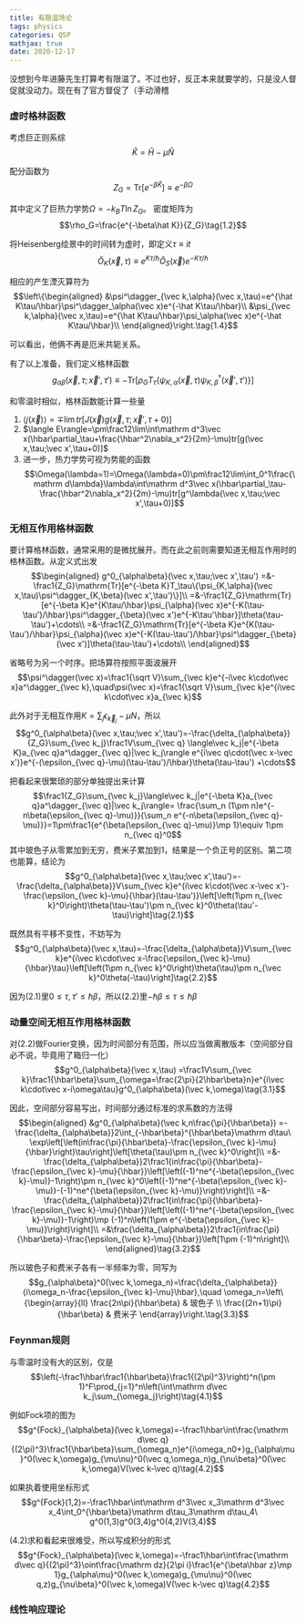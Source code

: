 ```yaml
---
title: 有限温场论
tags: physics
categories: QSP
mathjax: true
date: 2020-12-17
---
```


没想到今年进藤先生打算考有限温了。不过也好，反正本来就要学的，只是没人督促就没动力。现在有了官方督促了（手动滑稽
<!--more-->

### 虚时格林函数

考虑巨正则系综
$$\hat K=\hat H-\mu\hat N$$

配分函数为
$$Z_G=\mathrm{Tr}[e^{-\beta\hat K}]\equiv e^{-\beta\Omega}\tag{1.1}$$

其中定义了巨热力学势$\Omega=-k_BT\ln Z_G$。 密度矩阵为
$$\rho_G=\frac{e^{-\beta\hat K}}{Z_G}\tag{1.2}$$

将Heisenberg绘景中的时间转为虚时，即定义$\tau\equiv it$
$$\hat O_K(\vec x,\tau)\equiv e^{K\tau/\hbar}\hat O_S(\vec x)e^{-K\tau/\hbar}\tag{1.3}$$

相应的产生湮灭算符为
$$\left\{\begin{aligned}
&\psi^\dagger_{\vec k,\alpha}(\vec x,\tau)=e^{\hat K\tau/\hbar}\psi^\dagger_\alpha(\vec x)e^{-\hat K\tau/\hbar}\\
&\psi_{\vec k,\alpha}(\vec x,\tau)=e^{\hat K\tau/\hbar}\psi_\alpha(\vec x)e^{-\hat K\tau/\hbar}\\
\end{aligned}\right.\tag{1.4}$$

可以看出，他俩不再是厄米共轭关系。

有了以上准备，我们定义格林函数
$$g_{\alpha\beta}(\vec x,\tau;\vec x',\tau')\equiv-\mathrm{Tr}[\rho_G T_\tau\{\psi_{K,\alpha}(\vec x,\tau)\psi^\dagger_{K,\beta}(\vec x',\tau')\}]\tag{1.5}$$

和零温时相似，格林函数能计算一些量

1. $\langle j(\vec x)\rangle=\mp \lim tr[J(\vec x)g(\vec x,\tau;\vec x',\tau+0)]$
2. $\langle E\rangle=\pm\frac12\lim\int\mathrm d^3\vec x(\hbar\partial_\tau+\frac{\hbar^2\nabla_x^2}{2m}-\mu)tr[g(\vec x,\tau;\vec x',\tau+0)]$
3. 进一步，热力学势可视为势能的函数
$$\Omega(\lambda=1)=\Omega(\lambda=0)\pm\frac12\lim\int_0^1\frac{\mathrm d\lambda}\lambda\int\mathrm d^3\vec x(\hbar\partial_\tau-\frac{\hbar^2\nabla_x^2}{2m}-\mu)tr[g^\lambda(\vec x,\tau;\vec x',\tau+0)]$$

### 无相互作用格林函数

要计算格林函数，通常采用的是微扰展开。而在此之前则需要知道无相互作用时的格林函数。从定义式出发
$$\begin{aligned}
g^0_{\alpha\beta}(\vec x,\tau;\vec x',\tau')
=&-\frac1{Z_G}\mathrm{Tr}[e^{-\beta K}T_\tau\{\psi_{K,\alpha}(\vec x,\tau)\psi^\dagger_{K,\beta}(\vec x',\tau')\}]\\
=&-\frac1{Z_G}\mathrm{Tr}[e^{-\beta K}e^{K\tau/\hbar}\psi_{\alpha}(\vec x)e^{-K(\tau-\tau')/\hbar}\psi^\dagger_{\beta}(\vec x')e^{-K\tau'\hbar}]\theta(\tau-\tau')+\cdots\\
=&-\frac1{Z_G}\mathrm{Tr}[e^{-\beta K}e^{K(\tau-\tau')/\hbar}\psi_{\alpha}(\vec x)e^{-K(\tau-\tau')/\hbar}\psi^\dagger_{\beta}(\vec x')]\theta(\tau-\tau')+\cdots\\
\end{aligned}$$

省略号为另一个时序。把场算符按照平面波展开
$$\psi^\dagger(\vec x)=\frac1{\sqrt V}\sum_{\vec k}e^{-i\vec k\cdot\vec x}a^\dagger_{\vec k},\quad\psi(\vec x)=\frac1{\sqrt V}\sum_{\vec k}e^{i\vec k\cdot\vec x}a_{\vec k}$$

此外对于无相互作用$K=\sum_j\epsilon_{\vec k_j}-\mu N$，所以
$$g^0_{\alpha\beta}(\vec x,\tau;\vec x',\tau')=-\frac{\delta_{\alpha\beta}}{Z_G}\sum_{\vec k_j}\frac1V\sum_{\vec q}
\langle\vec k_j|e^{-\beta K}a_{\vec q}a^\dagger_{\vec q}|\vec k_j\rangle e^{i\vec q\cdot(\vec x-\vec x')}e^{-(\epsilon_{\vec q}-\mu)(\tau-\tau')/\hbar}\theta(\tau-\tau')
+\cdots$$

把看起来很繁琐的部分单独提出来计算
$$\frac1{Z_G}\sum_{\vec k_j}\langle\vec k_j|e^{-\beta K}a_{\vec q}a^\dagger_{\vec q}|\vec k_j\rangle=
\frac{\sum_n (1\pm n)e^{-n\beta(\epsilon_{\vec q}-\mu)}}{\sum_n e^{-n\beta(\epsilon_{\vec q}-\mu)}}=1\pm\frac1{e^{\beta(\epsilon_{\vec q}-\mu)}\mp 1}\equiv 1\pm n_{\vec q}^0$$
其中玻色子从零累加到无穷，费米子累加到1，结果是一个负正号的区别。第二项也能算，结论为
$$g^0_{\alpha\beta}(\vec x,\tau;\vec x',\tau')=-\frac{\delta_{\alpha\beta}}V\sum_{\vec k}e^{i\vec k\cdot(\vec x-\vec x')-\frac{\epsilon_{\vec k}-\mu}{\hbar}(\tau-\tau')}\left[\left(1\pm n_{\vec k}^0\right)\theta(\tau-\tau')\pm n_{\vec k}^0\theta(\tau'-\tau)\right]\tag{2.1}$$

既然具有平移不变性，不妨写为
$$g^0_{\alpha\beta}(\vec x,\tau)=-\frac{\delta_{\alpha\beta}}V\sum_{\vec k}e^{i\vec k\cdot\vec x-\frac{\epsilon_{\vec k}-\mu}{\hbar}\tau}\left[\left(1\pm n_{\vec k}^0\right)\theta(\tau)\pm n_{\vec k}^0\theta(-\tau)\right]\tag{2.2}$$

因为(2.1)里$0\le\tau,\tau'\le\hbar\beta$，所以(2.2)里$-\hbar\beta\le\tau\le\hbar\beta$

### 动量空间无相互作用格林函数

对(2.2)做Fourier变换，因为时间部分有范围，所以应当做离散版本（空间部分自必不说，毕竟用了箱归一化）
$$g^0_{\alpha\beta}(\vec x,\tau)
=\frac1V\sum_{\vec k}\frac1{\hbar\beta}\sum_{\omega=\frac{2\pi}{2\hbar\beta}n}e^{i\vec k\cdot\vec x-i\omega\tau}g^0_{\alpha\beta}(\vec k,\omega)\tag{3.1}$$

因此，空间部分容易写出，时间部分通过标准的求系数的方法得
$$\begin{aligned}
&g^0_{\alpha\beta}(\vec k,n\frac{\pi}{\hbar\beta})
=-\frac{\delta_{\alpha\beta}}2\int_{-\hbar\beta}^{\hbar\beta}\mathrm d\tau\ \exp\left[\left(in\frac{\pi}{\hbar\beta}-\frac{\epsilon_{\vec k}-\mu}{\hbar}\right)\tau\right]\left[\theta(\tau)\pm n_{\vec k}^0\right]\\
=&-\frac{\delta_{\alpha\beta}}2\frac1{in\frac{\pi}{\hbar\beta}-\frac{\epsilon_{\vec k}-\mu}{\hbar}}\left[\left((-1)^ne^{-\beta(\epsilon_{\vec k}-\mu)}-1\right)\pm n_{\vec k}^0\left((-1)^ne^{-\beta(\epsilon_{\vec k}-\mu)}-(-1)^ne^{\beta(\epsilon_{\vec k}-\mu)}\right)\right]\\
=&-\frac{\delta_{\alpha\beta}}2\frac1{in\frac{\pi}{\hbar\beta}-\frac{\epsilon_{\vec k}-\mu}{\hbar}}\left[\left((-1)^ne^{-\beta(\epsilon_{\vec k}-\mu)}-1\right)\mp (-1)^n\left(1\pm e^{-\beta(\epsilon_{\vec k}-\mu)}\right)\right]\\
=&\frac{\delta_{\alpha\beta}}2\frac1{in\frac{\pi}{\hbar\beta}-\frac{\epsilon_{\vec k}-\mu}{\hbar}}\left[1\pm (-1)^n\right]\\
\end{aligned}\tag{3.2}$$

所以玻色子和费米子各有一半频率为零，同写为
$$g_{\alpha\beta}^0(\vec k,\omega_n)=\frac{\delta_{\alpha\beta}}{i\omega_n-\frac{\epsilon_{\vec k}-\mu}\hbar},\quad
\omega_n=\left\{\begin{array}{ll}
\frac{2n\pi}{\hbar\beta} & 玻色子 \\
\frac{(2n+1)\pi}{\hbar\beta} & 费米子
\end{array}\right.\tag{3.3}$$

### Feynman规则

与零温时没有大的区别，仅是
$$\left(-\frac1\hbar\frac1{\hbar\beta}\frac1{(2\pi)^3}\right)^n(\pm 1)^F\prod_{j=1}^n\left(\int\mathrm d\vec k_j\sum_{\omega_j}\right)\tag{4.1}$$

例如Fock项的图为
$$g^{Fock}_{\alpha\beta}(\vec k,\omega)=-\frac1\hbar\int\frac{\mathrm d\vec q}{(2\pi)^3}\frac1{\hbar\beta}\sum_{\omega_n}e^{i\omega_n0+}g_{\alpha\mu}^0(\vec k,\omega)g_{\mu\nu}^0(\vec q,\omega_n)g_{\nu\beta}^0(\vec k,\omega)V(\vec k-\vec q)\tag{4.2}$$

如果执着使用坐标形式
$$g^{Fock}(1,2)=-\frac1\hbar\int\mathrm d^3\vec x_3\mathrm d^3\vec x_4\int_0^{\hbar\beta}\mathrm d\tau_3\mathrm d\tau_4\ g^0(1,3)g^0(3,4)g^0(4,2)V(3,4)$$

(4.2)求和看起来很难受，所以写成积分的形式
$$g^{Fock}_{\alpha\beta}(\vec k,\omega)=-\frac1\hbar\int\frac{\mathrm d\vec q}{(2\pi)^3}\oint\frac{\mathrm dz}{2\pi i}\frac1{e^{\beta\hbar z}\mp 1}g_{\alpha\mu}^0(\vec k,\omega)g_{\mu\nu}^0(\vec q,z)g_{\nu\beta}^0(\vec k,\omega)V(\vec k-\vec q)\tag{4.2}$$

### 线性响应理论
